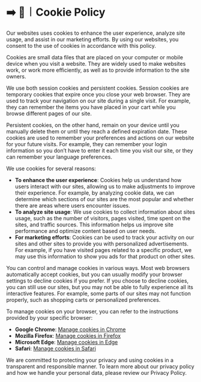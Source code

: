 # ➡️ 🔐︱Cookie Policy

Our websites uses cookies to enhance the user experience, analyze site usage, and assist in our marketing efforts. By using our websites, you consent to the use of cookies in accordance with this policy.

Cookies are small data files that are placed on your computer or mobile device when you visit a website. They are widely used to make websites work, or work more efficiently, as well as to provide information to the site owners.

We use both session cookies and persistent cookies. Session cookies are temporary cookies that expire once you close your web browser. They are used to track your navigation on our site during a single visit. For example, they can remember the items you have placed in your cart while you browse different pages of our site.

Persistent cookies, on the other hand, remain on your device until you manually delete them or until they reach a defined expiration date. These cookies are used to remember your preferences and actions on our website for your future visits. For example, they can remember your login information so you don’t have to enter it each time you visit our site, or they can remember your language preferences.

We use cookies for several reasons:

* **To enhance the user experience**: Cookies help us understand how users interact with our sites, allowing us to make adjustments to improve their experience. For example, by analyzing cookie data, we can determine which sections of our sites are the most popular and whether there are areas where users encounter issues.
* **To analyze site usage**: We use cookies to collect information about sites usage, such as the number of visitors, pages visited, time spent on the sites, and traffic sources. This information helps us improve site performance and optimize content based on user needs.
* **For marketing efforts**: Cookies can be used to track your activity on our sites and other sites to provide you with personalized advertisements. For example, if you have visited pages related to a specific product, we may use this information to show you ads for that product on other sites.

You can control and manage cookies in various ways. Most web browsers automatically accept cookies, but you can usually modify your browser settings to decline cookies if you prefer. If you choose to decline cookies, you can still use our sites, but you may not be able to fully experience all its interactive features. For example, some parts of our sites may not function properly, such as shopping carts or personalized preferences.

To manage cookies on your browser, you can refer to the instructions provided by your specific browser:

* **Google Chrome**: [Manage cookies in Chrome](https://support.google.com/chrome/answer/95647?hl=en\&co=GENIE.Platform=Desktop)
* **Mozilla Firefox**: [Manage cookies in Firefox](https://support.mozilla.org/en-US/kb/enable-and-disable-cookies-website-preferences)
* **Microsoft Edge**: [Manage cookies in Edge](https://support.microsoft.com/en-us/microsoft-edge/view-cookies-and-site-data-in-microsoft-edge-63947406-0383-9220-efac-8b4f2a9517d2)
* **Safari**: [Manage cookies in Safari](https://support.apple.com/en-gb/guide/safari/sfri11471/mac)

We are committed to protecting your privacy and using cookies in a transparent and responsible manner. To learn more about our privacy policy and how we handle your personal data, please review our Privacy Policy.
